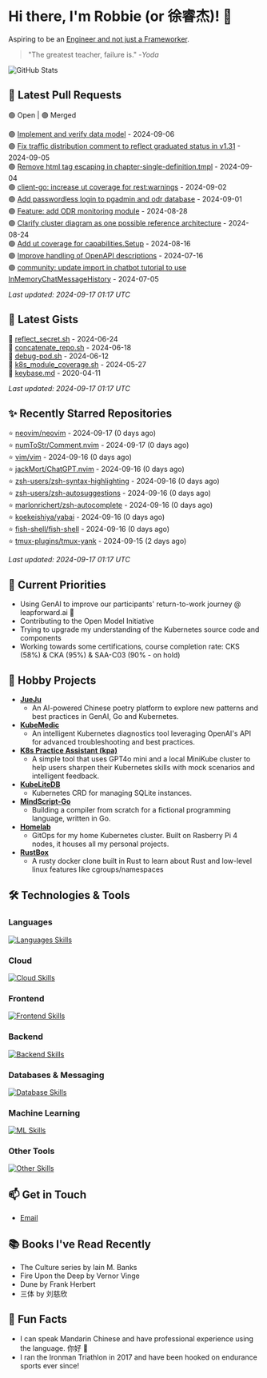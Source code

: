 # Hi there, I'm Robbie (or 徐睿杰)! 👋

Aspiring to be an [Engineer and not just a Frameworker](https://johndanielraines.medium.com/be-an-engineer-not-a-frameworker-c58fe28d0c88).

> "The greatest teacher, failure is." -_Yoda_

![GitHub Stats](https://github-readme-stats.vercel.app/api?username=robert-cronin&show_icons=true&theme=radical)

<!-- START_SECTION:prs -->
## 🔄 Latest Pull Requests

🟢 Open | 🟣 Merged

🟣 [Implement and verify data model](https://github.com/Open-Model-Initiative/OMI-Data-Pipeline/pull/35) - 2024-09-06<br>
🟣 [Fix traffic distribution comment to reflect graduated status in v1.31](https://github.com/kubernetes/kubernetes/pull/127117) - 2024-09-05<br>
🟢 [Remove html tag escaping in chapter-single-definition.tmpl](https://github.com/kubernetes/website/pull/47089) - 2024-09-04<br>
🟢 [client-go: increase ut coverage for rest:warnings](https://github.com/kubernetes/kubernetes/pull/125273) - 2024-09-02<br>
🟣 [Add passwordless login to pgadmin and odr database](https://github.com/Open-Model-Initiative/OMI-Data-Pipeline/pull/37) - 2024-09-01<br>
🟣 [Feature: add ODR monitoring module](https://github.com/Open-Model-Initiative/OMI-Data-Pipeline/pull/34) - 2024-08-28<br>
🟣 [Clarify cluster diagram as one possible reference architecture](https://github.com/kubernetes/website/pull/47164) - 2024-08-24<br>
🟢 [Add ut coverage for capabilities.Setup](https://github.com/kubernetes/kubernetes/pull/125395) - 2024-08-16<br>
🟣 [Improve handling of OpenAPI descriptions](https://github.com/kubernetes-sigs/reference-docs/pull/365) - 2024-07-16<br>
🟣 [community: update import in chatbot tutorial to use InMemoryChatMessageHistory](https://github.com/langchain-ai/langchain/pull/23903) - 2024-07-05<br>

*Last updated: 2024-09-17 01:17 UTC*<!-- END_SECTION:prs -->

<!-- START_SECTION:gists -->
## 📜 Latest Gists

📜 [reflect_secret.sh](https://gist.github.com/robert-cronin/c4df6777ba61bacd45a4bd67b5ea5b34) - 2024-06-24<br>
📜 [concatenate_repo.sh](https://gist.github.com/robert-cronin/02215e61893d6616fc0d269e829b50ed) - 2024-06-18<br>
📜 [debug-pod.sh](https://gist.github.com/robert-cronin/0a76a112fe444bccd50cb7ac56e8b1b5) - 2024-06-12<br>
📜 [k8s_module_coverage.sh](https://gist.github.com/robert-cronin/150e3044b916ebe597478b1294f97da8) - 2024-05-27<br>
📜 [keybase.md](https://gist.github.com/robert-cronin/a8474252ac7483f7c1de43dd8a7308e3) - 2020-04-11<br>

*Last updated: 2024-09-17 01:17 UTC*<!-- END_SECTION:gists -->

<!-- START_SECTION:starred -->
## ✨ Recently Starred Repositories

⭐ [neovim/neovim](https://github.com/neovim/neovim) - 2024-09-17 (0 days ago)<br>
⭐ [numToStr/Comment.nvim](https://github.com/numToStr/Comment.nvim) - 2024-09-17 (0 days ago)<br>
⭐ [vim/vim](https://github.com/vim/vim) - 2024-09-16 (0 days ago)<br>
⭐ [jackMort/ChatGPT.nvim](https://github.com/jackMort/ChatGPT.nvim) - 2024-09-16 (0 days ago)<br>
⭐ [zsh-users/zsh-syntax-highlighting](https://github.com/zsh-users/zsh-syntax-highlighting) - 2024-09-16 (0 days ago)<br>
⭐ [zsh-users/zsh-autosuggestions](https://github.com/zsh-users/zsh-autosuggestions) - 2024-09-16 (0 days ago)<br>
⭐ [marlonrichert/zsh-autocomplete](https://github.com/marlonrichert/zsh-autocomplete) - 2024-09-16 (0 days ago)<br>
⭐ [koekeishiya/yabai](https://github.com/koekeishiya/yabai) - 2024-09-16 (0 days ago)<br>
⭐ [fish-shell/fish-shell](https://github.com/fish-shell/fish-shell) - 2024-09-16 (0 days ago)<br>
⭐ [tmux-plugins/tmux-yank](https://github.com/tmux-plugins/tmux-yank) - 2024-09-15 (2 days ago)<br>

*Last updated: 2024-09-17 01:17 UTC*<!-- END_SECTION:starred -->

## 🔭 Current Priorities

- Using GenAI to improve our participants' return-to-work journey @ leapforward.ai 🚀
- Contributing to the Open Model Initiative
- Trying to upgrade my understanding of the Kubernetes source code and components
- Working towards some certifications, course completion rate: CKS (58%) & CKA (95%) & SAA-C03 (90% - on hold)

## 🚀 Hobby Projects

- [**JueJu**](https://github.com/robert-cronin/jueju)
  - An AI-powered Chinese poetry platform to explore new patterns and best practices in GenAI, Go and Kubernetes.
- [**KubeMedic**](https://github.com/robert-cronin/kubemedic)
  - An intelligent Kubernetes diagnostics tool leveraging OpenAI's API for advanced troubleshooting and best practices.
- [**K8s Practice Assistant (kpa)**](https://github.com/robert-cronin/kpa)
  - A simple tool that uses GPT4o mini and a local MiniKube cluster to help users sharpen their Kubernetes skills with mock scenarios and intelligent feedback.
- [**KubeLiteDB**](https://github.com/robert-cronin/KubeLiteDB)
  - Kubernetes CRD for managing SQLite instances.
- [**MindScript-Go**](https://github.com/robert-cronin/mindscript-go)
  - Building a compiler from scratch for a fictional programming language, written in Go.
- [**Homelab**](https://github.com/robert-cronin/homelab)
  - GitOps for my home Kubernetes cluster. Built on Rasberry Pi 4 nodes, it houses all my personal projects.
- [**RustBox**](https://github.com/robert-cronin/rust-box)
  - A rusty docker clone built in Rust to learn about Rust and low-level linux features like cgroups/namespaces

## 🛠️ Technologies & Tools

### Languages

[![Languages Skills](https://skillicons.dev/icons?i=go,typescript,python,bash)](https://skillicons.dev)

### Cloud

[![Cloud Skills](https://skillicons.dev/icons?i=kubernetes,aws,linux,terraform,githubactions,jenkins)](https://skillicons.dev)

### Frontend

[![Frontend Skills](https://skillicons.dev/icons?i=mui,react,redux,figma,styledcomponents,nextjs,vite,css,html,ts)](https://skillicons.dev)

### Backend

[![Backend Skills](https://skillicons.dev/icons?i=nodejs,fastapi,express,postgres,python)](https://skillicons.dev)

### Databases & Messaging

[![Database Skills](https://skillicons.dev/icons?i=mongodb,postgresql,mysql,redis,rabbitmq,kafka)](https://skillicons.dev)

### Machine Learning

[![ML Skills](https://skillicons.dev/icons?i=tensorflow,elasticsearch,pytorch,opencv)](https://skillicons.dev)

### Other Tools

[![Other Skills](https://skillicons.dev/icons?i=vscode,git,docker,jest,cypress,grafana,prometheus,bash)](https://skillicons.dev)

## 📫 Get in Touch

- [Email](mailto:robert.cronin@uqconnect.edu.au)

## 📚 Books I've Read Recently

- The Culture series by Iain M. Banks
- Fire Upon the Deep by Vernor Vinge
- Dune by Frank Herbert
- 三体 by 刘慈欣

## 🌟 Fun Facts

- I can speak Mandarin Chinese and have professional experience using the language. 你好 👋
- I ran the Ironman Triathlon in 2017 and have been hooked on endurance sports ever since!
